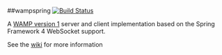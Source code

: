 ##wampspring 
[![Build Status](https://api.travis-ci.org/ralscha/wampspring.png)](http://travis-ci.org/ralscha/wampspring)


A [WAMP version 1](http://wamp.ws/spec/) server and client implementation based on the Spring Framework 4 WebSocket support.

See the [wiki](https://github.com/ralscha/wampspring/wiki) for more information
